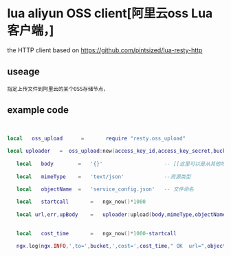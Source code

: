 # lua aliyun OSS client[阿里云oss Lua 客户端，]

the HTTP client based on  https://github.com/pintsized/lua-resty-http


## useage

	指定上传文件到阿里云的某个OSS存储节点，

## example code
 ``` lua
	
	
local	oss_upload		=		require "resty.oss_upload"

local uploader   = 	oss_upload:new(access_key_id,access_key_secret,bucket,timeOut,region)
	
	local 	body 		=	'{}' 					-- [[这里可以是从其他地方获取的资源，url下载的文件，或者本地的文件，]]
	
	local 	mimeType	=	'text/json'				--资源类型
	
	local 	objectName 	=	'service_config.json'	-- 文件命名

	local	startcall 		= 	ngx_now()*1000 
	
	local url,err,upBody	=	uploader:upload(body,mimeType,objectName)
	 

	local	cost_time 		=	ngx_now()*1000-startcall

	ngx.log(ngx.INFO,',to=',bucket,',cost=',cost_time," OK  url=",objectName,',upBody=',upBody)
	
```